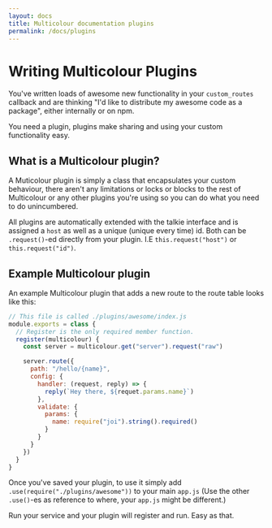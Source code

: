 ```yaml
---
layout: docs
title: Multicolour documentation plugins
permalink: /docs/plugins
---
```


# Writing Multicolour Plugins

You've written loads of awesome new functionality in your `custom_routes` callback and are thinking "I'd like to distribute my awesome code as a package", either internally or on npm.

You need a plugin, plugins make sharing and using your custom functionality easy.

## What is a Multicolour plugin?

A Muticolour plugin is simply a class that encapsulates your custom behaviour, there aren't any limitations or locks or blocks to the rest of Multicolour or any other plugins you're using so you can do what you need to do unincumbered.

All plugins are automatically extended with the talkie interface and is assigned a `host` as well as a unique (unique every time) id. Both can be `.request()`-ed directly from your plugin. I.E `this.request("host")` or `this.request("id")`.

## Example Multicolour plugin

An example Multicolour plugin that adds a new route to the route table looks like this:

```javascript
// This file is called ./plugins/awesome/index.js
module.exports = class {
  // Register is the only required member function.
  register(multicolour) {
    const server = multicolour.get("server").request("raw")

    server.route({
      path: "/hello/{name}",
      config: {
        handler: (request, reply) => {
          reply(`Hey there, ${requet.params.name}`)
        },
        validate: {
          params: {
            name: require("joi").string().required()
          }
        }
      }
    })
  }
}
```

Once you've saved your plugin, to use it simply add `.use(require("./plugins/awesome"))` to your main `app.js` (Use the other `.use()`-es as reference to where, your `app.js` might be different.)

Run your service and your plugin will register and run. Easy as that.
